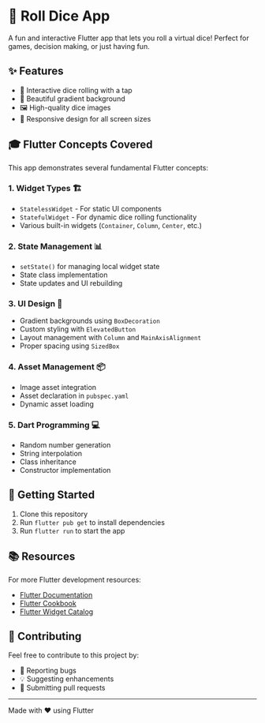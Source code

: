 # 🎲 Roll Dice App

A fun and interactive Flutter app that lets you roll a virtual dice! Perfect for games, decision making, or just having fun.

## ✨ Features

- 🎯 Interactive dice rolling with a tap
- 🌈 Beautiful gradient background
- 🖼️ High-quality dice images
- 📱 Responsive design for all screen sizes

## 🎓 Flutter Concepts Covered

This app demonstrates several fundamental Flutter concepts:

### 1. Widget Types 🏗️
- `StatelessWidget` - For static UI components
- `StatefulWidget` - For dynamic dice rolling functionality
- Various built-in widgets (`Container`, `Column`, `Center`, etc.)

### 2. State Management 📊
- `setState()` for managing local widget state
- State class implementation
- State updates and UI rebuilding

### 3. UI Design 🎨
- Gradient backgrounds using `BoxDecoration`
- Custom styling with `ElevatedButton`
- Layout management with `Column` and `MainAxisAlignment`
- Proper spacing using `SizedBox`

### 4. Asset Management 📦
- Image asset integration
- Asset declaration in `pubspec.yaml`
- Dynamic asset loading

### 5. Dart Programming 💻
- Random number generation
- String interpolation
- Class inheritance
- Constructor implementation

## 🚀 Getting Started

1. Clone this repository
2. Run `flutter pub get` to install dependencies
3. Run `flutter run` to start the app

## 📚 Resources

For more Flutter development resources:

- [Flutter Documentation](https://docs.flutter.dev/)
- [Flutter Cookbook](https://docs.flutter.dev/cookbook)
- [Flutter Widget Catalog](https://docs.flutter.dev/development/ui/widgets)

## 🤝 Contributing

Feel free to contribute to this project by:
- 🐛 Reporting bugs
- 💡 Suggesting enhancements
- 🔧 Submitting pull requests

---
Made with ❤️ using Flutter
